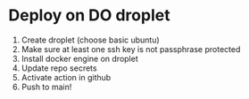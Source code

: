 # Deploy on DO droplet
1. Create droplet (choose basic ubuntu)
2. Make sure at least one ssh key is not passphrase protected
3. Install docker engine on droplet
4. Update repo secrets
5. Activate action in github
6. Push to main!
